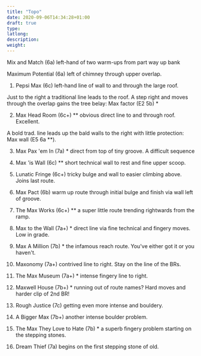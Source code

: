 ```yaml
---
title: "Topo"
date: 2020-09-06T14:34:28+01:00
draft: true
type: 
latlong:
description:
weight:
---
```


Mix and Match (6a) left-hand of two warm-ups from part way up bank

Maximum Potential (6a) left of chimney through upper overlap.

1. Pepsi Max (6c) left-hand line of wall to and through the large roof.

Just to the right a traditional line leads to the roof. A step right and moves through the overlap gains the tree belay: Max factor (E2 5b) *

2. Max Head Room (6c+) ** obvious direct line to and through roof. Excellent.

A bold trad. line leads up the bald walls to the right with little protection: Max wall (E5 6a **).

3. Max Pax 'em In (7a) * direct from top of tiny groove. A difficult sequence

4. Max 'is Wall (6c) ** short technical wall to rest and fine upper scoop.

5. Lunatic Fringe (6c+) tricky bulge and wall to easier climbing above. Joins last route.

6. Max Pact (6b) warm up route through initial bulge and finish via wall left of groove.

7. The Max Works (6c+) ** a super little route trending rightwards from the ramp.

8. Max to the Wall (7a+) * direct line via fine technical and fingery moves. Low in grade.

9. Max A Million (7b) * the infamous reach route. You've either got it or you haven't.

10. Maxonomy (7a+) contrived line to right. Stay on the line of the BRs.

11. The Max Museum (7a+) * intense fingery line to right.

12. Maxwell House (7b+) * running out of route names? Hard moves and harder clip of 2nd BR!

13. Rough Justice (7c) getting even more intense and bouldery.

14. A Bigger Max (7b+) another intense boulder problem.

15. The Max They Love to Hate (7b) * a superb fingery problem starting on the stepping stones.

16. Dream Thief (7a) begins on the first stepping stone of old.